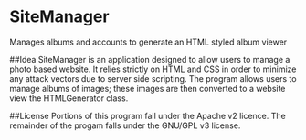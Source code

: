 # SiteManager
Manages albums and accounts to generate an HTML styled album viewer

##Idea
SiteManager is an application designed to allow users to manage a photo based website. It relies strictly on HTML and CSS in order to minimize any attack vectors due to server side scripting. The program allows users to manage albums of images; these images are then converted to a website view the HTMLGenerator class.

##License
Portions of this program fall under the Apache v2 licence.
The remainder of the progam falls under the GNU/GPL v3 license.
